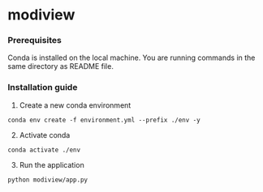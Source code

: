 # modiview

### Prerequisites
Conda is installed on the local machine. You are running commands in the same directory as README file. 

### Installation guide
1. Create a new conda environment
```shell
conda env create -f environment.yml --prefix ./env -y
```
2. Activate conda 
```shell
conda activate ./env
```
3. Run the application
```shell
python modiview/app.py
```
